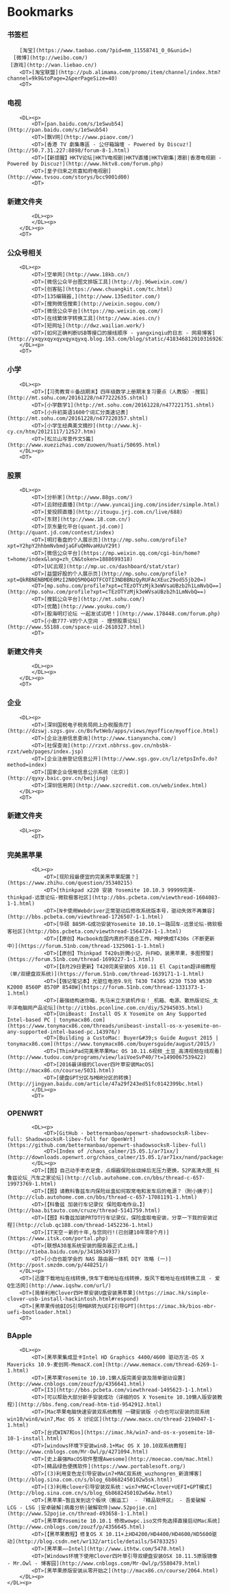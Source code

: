 <!DOCTYPE NETSCAPE-Bookmark-file-1>
<!-- This is an automatically generated file.
     It will be read and overwritten.
     DO NOT EDIT! -->
<META HTTP-EQUIV="Content-Type" CONTENT="text/html; charset=UTF-8">
<TITLE>Bookmarks</TITLE>

# Bookmarks

 

### 书签栏

  
        [淘宝](https://www.taobao.com/?pid=mm_11558741_0_0&unid=)
      [微博](http://weibo.com/)
     [游戏](http://wan.liebao.cn/)
        <DT>[淘宝联盟](http://pub.alimama.com/promo/item/channel/index.htm?channel=9k9&toPage=2&perPageSize=40)
        <DT>

### 电视

        <DL><p>
            <DT>[pan.baidu.com/s/1eSwub54](http://pan.baidu.com/s/1eSwub54)
            <DT>[飘V网](http://www.piaov.com/)
            <DT>[香港 TV 劇集專區 - 公仔箱論壇 - Powered by Discuz!](http://50.7.31.227:8898/forum-8-1.html)
            <DT>[【新提醒】HKTV论坛|HKTV电视剧|HKTV直播|HKTV剧集|港剧|香港电视剧 - Powered by Discuz!](http://www.hktv8.com/forum.php)
            <DT>[皇子归来之欢喜知府电视剧](http://www.tvsou.com/storys/bcc9001d00)
            <DT>

### 新建文件夹

            <DL><p>
            </DL><p>
        </DL><p>
        <DT>

### 公众号相关

        <DL><p>
            <DT>[空单网](http://www.18kb.cn/)
            <DT>[微信公众平台图文排版工具](http://bj.96weixin.com/)
            <DT>[创客贴](https://www.chuangkit.com/tc.html)
            <DT>[135编辑器,](http://www.135editor.com/)
            <DT>[搜狗微信搜索](http://weixin.sogou.com/)
            <DT>[微信公众平台](https://mp.weixin.qq.com/)
            <DT>[在线繁体字转换工具](http://www.aies.cn/)
            <DT>[短网址](http://dwz.wailian.work/)
            <DT>[如何正确判断USB等接口的接线顺序 - yangxinqiu的日志 - 网易博客](http://yxqyxqyxqyxqyxqyxq.blog.163.com/blog/static/4183468120103169261824/)
        </DL><p>
        <DT>

### 小学

        <DL><p>
            <DT>[【习秀教育※备战期末】四年级数学上册期末复习要点（人教版）-搜狐](http://mt.sohu.com/20161228/n477222635.shtml)
            <DT>[小学数学1](http://mt.sohu.com/20161228/n477221751.shtml)
            <DT>[小升初英语1600个词汇分类速记表](http://mt.sohu.com/20161228/n477220357.shtml)
            <DT>[小学生经典美文摘抄](http://www.kj-cy.cn/htm/20121117/12527.htm)
            <DT>[松兰山写景作文5篇](http://www.xuezizhai.com/zuowen/huati/50695.html)
        </DL><p>
        <DT>

### 股票

        <DL><p>
            <DT>[分析家](http://www.88gs.com/)
            <DT>[云财经直播](http://www.yuncaijing.com/insider/simple.html)
            <DT>[爱投顾直播](http://itougu.jrj.com.cn/live/688)
            <DT>[东财](http://www.18.com.cn/)
            <DT>[京东量化平台(quant.jd.com)](http://quant.jd.com/contest/index)
            <DT>[明灯看盘的个人展示页](http://mp.sohu.com/profile?xpt=Y2hpY2hhbmNvbmdjaGFuQHNvaHUuY29t)
            <DT>[微信公众平台](https://mp.weixin.qq.com/cgi-bin/home?t=home/index&lang=zh_CN&token=1888699318)
            <DT>[UC云观](http://mp.uc.cn/dashboard/stat/star)
            <DT>[益盟好股的个人展示页](http://mp.sohu.com/profile?xpt=QkRBNENBMDE0MzI2N0Q5M0Q4OTFCOTI3NDBBNzQyRUFAcXEuc29odS5jb20=)
            <DT>[mp.sohu.com/profile?xpt=cTEzOTYzMjk3eWVsaUBzb2h1LmNvbQ==](http://mp.sohu.com/profile?xpt=cTEzOTYzMjk3eWVsaUBzb2h1LmNvbQ==)
            <DT>[搜狐公众平台](http://mt.sohu.com/)
            <DT>[优酷](http://www.youku.com/)
            <DT>[股海明灯论坛 一起发试试吧！](http://www.178448.com/forum.php)
            <DT>[小散777-V的个人空间 - 理想股票论坛](http://www.55188.com/space-uid-2610327.html)
            <DT>

### 新建文件夹

            <DL><p>
            </DL><p>
        </DL><p>
        <DT>

### 企业

        <DL><p>
            <DT>[深圳国税电子税务局网上办税服务厅](http://dzswj.szgs.gov.cn/BsfwtWeb/apps/views/myoffice/myoffice.html)
            <DT>[企业注册信息查询](http://www.tianyancha.com/)
            <DT>[社保查询](http://rzxt.nbhrss.gov.cn/nbsbk-rzxt/web/pages/index.jsp)
            <DT>[企业注册登记信息公开](http://www.sgs.gov.cn/lz/etpsInfo.do?method=index)
            <DT>[国家企业信用信息公示系统（北京）](http://qyxy.baic.gov.cn/beijing)
            <DT>[深圳信用网](http://www.szcredit.com.cn/web/index.html)
        </DL><p>
        <DT>

### 新建文件夹

        <DL><p>
            <DT>

### 完美黑苹果

            <DL><p>
                <DT>[现阶段最便宜的完美黑苹果配置？](https://www.zhihu.com/question/35340215)
                <DT>[thinkpad x220 安装 Yosemite 10.10.3 99999完美-thinkpad-远景论坛-微软极客社区](http://bbs.pcbeta.com/viewthread-1604083-1-1.html)
                <DT>[N卡使用Webdriver正常驱动后修改系统版本号，驱动失效不再兼容](http://bbs.pcbeta.com/viewthread-1726507-1-1.html)
                <DT>[华硕 B85M-G成功安装Yosemite 10.10.1一路回车-远景论坛-微软极客社区](http://bbs.pcbeta.com/viewthread-1564724-1-1.html)
                <DT>[【原创】Macbook在国内真的不适合工作，MBP换成T430s（不断更新中）](https://forum.51nb.com/thread-1325061-1-1.html)
                <DT>[【原创】Thinkpad T420s折腾小记，升FHD，装黑苹果，多图预警](https://forum.51nb.com/thread-1699227-1-1.html)
                <DT>[【8月29日更新】T420完美安装OS X10.11 El Capitan超详细教程（单/双硬盘双系统)](https://forum.51nb.com/thread-1639171-1-1.html)
                <DT>[【强记笔记本】光驱位电池9.9元 T430 T430S X230 T530 W530 K2000 8560P 8570P 8540W](https://forum.51nb.com/thread-1331373-1-1.html)
                <DT>[最强结构迷你箱，先马米立方装机作业！_机箱、电源、散热版论坛_太平洋电脑网产品论坛](http://itbbs.pconline.com.cn/diy/52945035.html)
                <DT>[UniBeast: Install OS X Yosemite on Any Supported Intel-based PC | tonymacx86.com](https://www.tonymacx86.com/threads/unibeast-install-os-x-yosemite-on-any-supported-intel-based-pc.143976/)
                <DT>[Building a CustoMac: Buyer&#39;s Guide August 2015 | tonymacx86.com](https://www.tonymacx86.com/buyersguide/august/2015/)
                <DT>[ThinkPad完美黑苹果Mac OS 10.11.6视频_土豆_高清视频在线观看](http://www.tudou.com/programs/view/laiVoeSvP40/?t=1490067539422)
                <DT>[2016最详细的Clover四叶草安装MacOS](http://macx86.cn/course/5031.html)
                <DT>[硬盘GPT分区与MBR分区的转换](http://jingyan.baidu.com/article/47a29f243ed51fc0142399bc.html)
            </DL><p>
            <DT>

### OPENWRT

            <DL><p>
                <DT>[GitHub - bettermanbao/openwrt-shadowsocksR-libev-full: ShadowsocksR-libev-full for OpenWrt](https://github.com/bettermanbao/openwrt-shadowsocksR-libev-full)
                <DT>[Index of /chaos_calmer/15.05.1/ar71xx/](http://downloads.openwrt.org/chaos_calmer/15.05.1/ar71xx/nand/packages/packages/)
            </DL><p>
            <DT>[【图】自己动手丰衣足食，点烟器保险丝烧掉后无压力更换，52P高清大图_科鲁兹论坛_汽车之家论坛](http://club.autohome.com.cn/bbs/thread-c-657-19973769-1.html)
            <DT>[【图】请教科鲁兹车内保险丝盒如何取常电和发车后的电源？（附小姨子）](http://club.autohome.com.cn/bbs/thread-c-657-17081191-1.html)
            <DT>[【科鲁兹 加装行车记录仪 保险取电作业。】](http://baa.bitauto.com/cruze/thread-5141759.html)
            <DT>[【图】科鲁兹加装PRTDT行车记录仪，保险盒取电安装，分享一下我的安装过程](http://club.qc188.com/thread-1452236-1.html)
            <DT>[IT天空－新的十年,与您同行!(已创建10年零8个月)](https://www.itsk.com/portal.php)
            <DT>[联想A30准系统安装的服务器正式上线。](http://tieba.baidu.com/p/3418634937)
            <DT>[小白也能学会的 NAS 路由器一体机 DIY 攻略 (一)](http://post.smzdm.com/p/448251/)
        </DL><p>
        <DT>[迅雷下载地址在线转换,快车下载地址在线转换，旋风下载地址在线转换工具 - 爱Q生活网](http://www.iqshw.com/url/)
        <DT>[简单利用Clover四叶草安装U盘安装黑苹果](https://imac.hk/simple-clover-usb-install-hackintosh.html#respond)
        <DT>[黑苹果传统BIOS引导MBR转为UEFI引导GPT](https://imac.hk/bios-mbr-uefi-bootloader.html)
        <DT>

### BApple

        <DL><p>
            <DT>[黑苹果集成显卡Intel HD Graphics 4400/4600 驱动方法-OS X Mavericks 10.9-麦创网-MemacX.com](http://www.memacx.com/thread-6269-1-1.html)
            <DT>[黑苹果Yosemite 10.10.1懒人版完美安装及简单驱动设置](http://www.cnblogs.com/zouzf/p/4356641.html)
            <DT>[I3](http://bbs.pcbeta.com/viewthread-1495623-1-1.html)
            <DT>[可以帮助大部分新手安装成功（详细的OS X Yosemite 10.10懒人版安装教程）](http://bbs.feng.com/read-htm-tid-9542912.html)
            <DT>[Mac苹果电脑快速安装双系统教程 一键安装版 小白也可以安装的双系统 win10/win8/win7,Mac OS X 讨论区](http://www.macx.cn/thread-2194047-1-1.html)
            <DT>[台式WIN7和os](https://imac.hk/win7-and-os-x-yosemite-10-10-1-install.html)
            <DT>[windows环境下安装win8.1+Mac OS X 10.10双系统教程](http://www.cnblogs.com/Mr-Owl/p/4271094.html)
            <DT>[史上最强MacOS软件整理Awesome](http://moecao.com/mac.html)
            <DT>[精品绿色便携软件](https://www.portablesoft.org/)
            <DT>[(3)利用变色龙引导安装win7+MAC双系统_wuzhongren_新浪博客](http://blog.sina.com.cn/s/blog_6b8682450102w5sk.html)
            <DT>[(3)利用clover引导安装双系统：win7+MAC+Clover+UEFI+GPT模式](http://blog.sina.com.cn/s/blog_6b8682450102w64w.html)
            <DT>[黑苹果~暂且发到这个板块（搬运工） - 『精品软件区』 - 吾爱破解 - LCG - LSG |安卓破解|病毒分析|破解软件|www.52pojie.cn](http://www.52pojie.cn/thread-493658-1-1.html)
            <DT>[黑苹果Yosemite 10.10.1 修改wowpc.iso文件免选择直接启动Mac系统](http://www.cnblogs.com/zouzf/p/4356645.html)
            <DT>[【黑苹果教程】修复OS X 10.11+上HD4200/HD4400/HD4600/HD5600驱动](http://blog.csdn.net/wr132/article/details/54783325)
            <DT>[黑苹果——Intel](http://www.ithtw.com/5478.html)
            <DT>[Windows环境下使用Clover四叶草引导双硬盘安装OSX 10.11.5原版镜像 - Mr.Owl - 博客园](http://www.cnblogs.com/Mr-Owl/p/5580479.html)
            <DT>[黑苹果原版安装从零开始之](http://macx86.cn/course/2064.html)
        </DL><p>
    </DL><p>
</DL><p>
